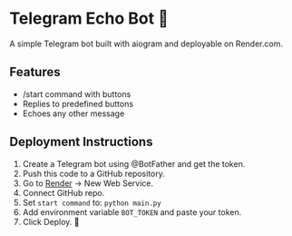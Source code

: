 # Telegram Echo Bot 🤖

A simple Telegram bot built with aiogram and deployable on Render.com.

## Features
- /start command with buttons
- Replies to predefined buttons
- Echoes any other message

## Deployment Instructions

1. Create a Telegram bot using @BotFather and get the token.
2. Push this code to a GitHub repository.
3. Go to [Render](https://render.com) → New Web Service.
4. Connect GitHub repo.
5. Set `start command` to: `python main.py`
6. Add environment variable `BOT_TOKEN` and paste your token.
7. Click Deploy. 🚀
